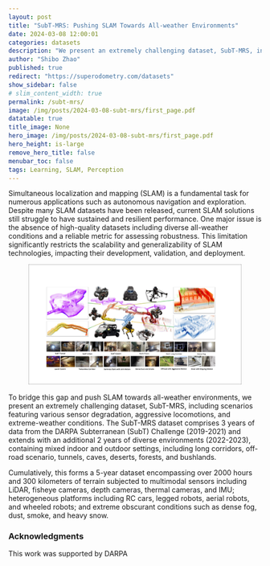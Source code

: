 ```yaml
---
layout: post
title: "SubT-MRS: Pushing SLAM Towards All-weather Environments"
date: 2024-03-08 12:00:01
categories: datasets
description: "We present an extremely challenging dataset, SubT-MRS, including scenarios featuring various sensor degradation, aggressive locomotions, and extreme-weather conditions. The SubT-MRS dataset comprises 3 years of data from the DARPA Subterranean (SubT) Challenge (2019-2021) and extends with an additional 2 years of diverse environments (2022-2023), containing mixed indoor and outdoor settings, including long corridors, off-road scenario, tunnels, caves, deserts, forests, and bushlands"
author: "Shibo Zhao"
published: true
redirect: "https://superodometry.com/datasets"
show_sidebar: false
# slim_content_width: true
permalink: /subt-mrs/
image: /img/posts/2024-03-08-subt-mrs/first_page.pdf
datatable: true
title_image: None
hero_image: /img/posts/2024-03-08-subt-mrs/first_page.pdf
hero_height: is-large
remove_hero_title: false
menubar_toc: false
tags: Learning, SLAM, Perception
---
```


Simultaneous localization and mapping (SLAM) is a fundamental task for numerous applications such as autonomous navigation and exploration. Despite many SLAM datasets have been released, current SLAM solutions still struggle to have sustained and resilient performance. One major issue is the absence of high-quality datasets including diverse all-weather conditions and a reliable metric for assessing robustness. This limitation significantly restricts the scalability and generalizability of SLAM technologies, impacting their development, validation, and deployment.

<figure>
 <img src="/img/posts/2024-03-08-subt-mrs/first_page.pdf" alt="" />
</figure>

To bridge this gap and push SLAM towards all-weather environments, we present an extremely challenging dataset, SubT-MRS, including scenarios featuring various sensor degradation, aggressive locomotions, and extreme-weather conditions. The SubT-MRS dataset comprises 3 years of data from the DARPA Subterranean (SubT) Challenge (2019-2021) and extends with an additional 2 years of diverse environments (2022-2023), containing mixed indoor and outdoor settings, including long corridors, off-road scenario, tunnels, caves, deserts, forests, and bushlands.

Cumulatively, this forms a 5-year dataset encompassing over 2000 hours and 300 kilometers of terrain subjected to multimodal sensors including LiDAR, fisheye cameras, depth cameras, thermal cameras, and IMU; heterogeneous platforms including RC cars, legged robots, aerial robots, and wheeled robots; and extreme obscurant conditions such as dense fog, dust, smoke, and heavy snow.





### Acknowledgments 

This work was supported by DARPA
